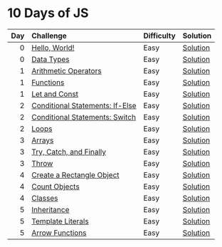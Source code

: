 # 10 Days of JS

| Day | Challenge                                                                                           | Difficulty | Solution                                                |
| --: | :-------------------------------------------------------------------------------------------------- | :--------- | :------------------------------------------------------ |
|   0 | [Hello, World!](https://www.hackerrank.com/challenges/js10-hello-world/problem)                     | Easy       | [Solution](./0-hello-world/index.js)                    |
|   0 | [Data Types](https://www.hackerrank.com/challenges/js10-data-types/problem)                         | Easy       | [Solution](./0-data-types/index.js)                     |
|   1 | [Arithmetic Operators](https://www.hackerrank.com/challenges/js10-arithmetic-operators/problem)     | Easy       | [Solution](./1-arithmetic-operators/index.js)           |
|   1 | [Functions](https://www.hackerrank.com/challenges/js10-function/problem)                            | Easy       | [Solution](./1-functions/index.js)                      |
|   1 | [Let and Const](https://www.hackerrank.com/challenges/js10-let-and-const/problem)                   | Easy       | [Solution](./1-let-and-const/index.js)                  |
|   2 | [Conditional Statements: If-Else](https://www.hackerrank.com/challenges/js10-if-else/problem)       | Easy       | [Solution](./2-conditional-statements-if-else/index.js) |
|   2 | [Conditional Statements: Switch](https://www.hackerrank.com/challenges/js10-switch/problem)         | Easy       | [Solution](./2-conditional-statements-switch/index.js)  |
|   2 | [Loops](https://www.hackerrank.com/challenges/js10-loops/problem)                                   | Easy       | [Solution](./2-loops/index.js)                          |
|   3 | [Arrays](https://www.hackerrank.com/challenges/js10-arrays/problem)                                 | Easy       | [Solution](./3-arrays/index.js)                         |
|   3 | [Try, Catch, and Finally](https://www.hackerrank.com/challenges/js10-try-catch-and-finally/problem) | Easy       | [Solution](./3-try-catch-and-finally/index.js)          |
|   3 | [Throw](https://www.hackerrank.com/challenges/js10-throw/problem)                                   | Easy       | [Solution](./3-throw/index.js)                          |
|   4 | [Create a Rectangle Object](https://www.hackerrank.com/challenges/js10-objects/problem)             | Easy       | [Solution](./4-create-a-rectangle-object/index.js)      |
|   4 | [Count Objects](https://www.hackerrank.com/challenges/js10-count-objects/problem)                   | Easy       | [Solution](./4-count-objects/index.js)                  |
|   4 | [Classes](https://www.hackerrank.com/challenges/js10-class/problem)                                 | Easy       | [Solution](./4-classes/index.js)                        |
|   5 | [Inheritance](https://www.hackerrank.com/challenges/js10-inheritance/problem)                       | Easy       | [Solution](./5-inheritance/index.js)                    |
|   5 | [Template Literals](https://www.hackerrank.com/challenges/js10-template-literals/problem)           | Easy       | [Solution](./5-template-literals/index.js)              |
|   5 | [Arrow Functions](https://www.hackerrank.com/challenges/js10-arrows/problem)                        | Easy       | [Solution](./5-arrow-functions/index.js)                |
